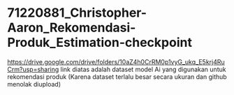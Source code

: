 # 71220881_Christopher-Aaron_Rekomendasi-Produk_Estimation-checkpoint
https://drive.google.com/drive/folders/10aZ4h0CrRM0p1vyG_ukq_E5krj4RuCrm?usp=sharing
link diatas adalah dataset model Ai yang digunakan untuk rekomendasi produk (Karena dataset terlalu besar secara ukuran dan github menolak diupload)
